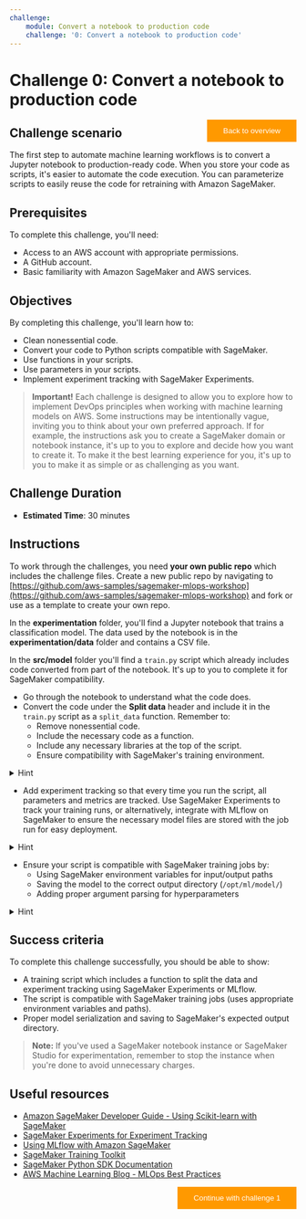 ```yaml
---
challenge:
    module: Convert a notebook to production code
    challenge: '0: Convert a notebook to production code'
---
```


<style>
.button  {
  border: none;
  color: white;
  padding: 12px 28px;
  background-color: #FF9900;
  float: right;
}
</style>

# Challenge 0: Convert a notebook to production code

<button class="button" onclick="window.location.href='https://aws.amazon.com/sagemaker/mlops/';">Back to overview</button>

## Challenge scenario

The first step to automate machine learning workflows is to convert a Jupyter notebook to production-ready code. When you store your code as scripts, it's easier to automate the code execution. You can parameterize scripts to easily reuse the code for retraining with Amazon SageMaker.

## Prerequisites

To complete this challenge, you'll need:

- Access to an AWS account with appropriate permissions.
- A GitHub account.
- Basic familiarity with Amazon SageMaker and AWS services.

## Objectives

By completing this challenge, you'll learn how to:

- Clean nonessential code.
- Convert your code to Python scripts compatible with SageMaker.
- Use functions in your scripts.
- Use parameters in your scripts.
- Implement experiment tracking with SageMaker Experiments.

> **Important!**
> Each challenge is designed to allow you to explore how to implement DevOps principles when working with machine learning models on AWS. Some instructions may be intentionally vague, inviting you to think about your own preferred approach. If for example, the instructions ask you to create a SageMaker domain or notebook instance, it's up to you to explore and decide how you want to create it. To make it the best learning experience for you, it's up to you to make it as simple or as challenging as you want.

## Challenge Duration

- **Estimated Time**: 30 minutes

## Instructions

To work through the challenges, you need **your own public repo** which includes the challenge files. Create a new public repo by navigating to [https://github.com/aws-samples/sagemaker-mlops-workshop](https://github.com/aws-samples/sagemaker-mlops-workshop) and fork or use as a template to create your own repo.

In the **experimentation** folder, you'll find a Jupyter notebook that trains a classification model. The data used by the notebook is in the **experimentation/data** folder and contains a CSV file.

In the **src/model** folder you'll find a `train.py` script which already includes code converted from part of the notebook. It's up to you to complete it for SageMaker compatibility.

- Go through the notebook to understand what the code does.
- Convert the code under the **Split data** header and include it in the `train.py` script as a `split_data` function. Remember to:
    - Remove nonessential code.
    - Include the necessary code as a function.
    - Include any necessary libraries at the top of the script.
    - Ensure compatibility with SageMaker's training environment.

<details>
<summary>Hint</summary>
<br/>
The <code>split_data</code> function is already included in the main function. You only need to add the function itself with the required inputs and outputs underneath the comment <code>TO DO: add function to split data</code>. Make sure to handle SageMaker's expected input/output paths using environment variables like <code>SM_MODEL_DIR</code> and <code>SM_CHANNEL_TRAINING</code>.
</details>

- Add experiment tracking so that every time you run the script, all parameters and metrics are tracked. Use SageMaker Experiments to track your training runs, or alternatively, integrate with MLflow on SageMaker to ensure the necessary model files are stored with the job run for easy deployment.

<details>
<summary>Hint</summary>
<br/>
SageMaker provides native experiment tracking capabilities through SageMaker Experiments. You can also use MLflow with SageMaker for experiment tracking. For SageMaker Experiments, use the SageMaker Python SDK to create and track experiments. For MLflow integration, you can use <code>mlflow.autolog()</code> with SageMaker's managed MLflow tracking server. Enable experiment tracking in the main function under <code>TO DO: enable experiment tracking</code>.
</details>

- Ensure your script is compatible with SageMaker training jobs by:
    - Using SageMaker environment variables for input/output paths
    - Saving the model to the correct output directory (`/opt/ml/model/`)
    - Adding proper argument parsing for hyperparameters

<details>
<summary>Hint</summary>
<br/>
SageMaker provides specific environment variables like <code>SM_MODEL_DIR</code>, <code>SM_CHANNEL_TRAINING</code>, and <code>SM_NUM_GPUS</code>. Use these to make your script portable across different SageMaker environments. Also, implement argument parsing using <code>argparse</code> to handle hyperparameters passed from SageMaker training jobs.
</details>

## Success criteria

To complete this challenge successfully, you should be able to show:

- A training script which includes a function to split the data and experiment tracking using SageMaker Experiments or MLflow.
- The script is compatible with SageMaker training jobs (uses appropriate environment variables and paths).
- Proper model serialization and saving to SageMaker's expected output directory.

> **Note:**
> If you've used a SageMaker notebook instance or SageMaker Studio for experimentation, remember to stop the instance when you're done to avoid unnecessary charges.

## Useful resources

- [Amazon SageMaker Developer Guide - Using Scikit-learn with SageMaker](https://docs.aws.amazon.com/sagemaker/latest/dg/sklearn.html)
- [SageMaker Experiments for Experiment Tracking](https://docs.aws.amazon.com/sagemaker/latest/dg/experiments.html)
- [Using MLflow with Amazon SageMaker](https://docs.aws.amazon.com/sagemaker/latest/dg/mlflow.html)
- [SageMaker Training Toolkit](https://github.com/aws/sagemaker-training-toolkit)
- [SageMaker Python SDK Documentation](https://sagemaker.readthedocs.io/)
- [AWS Machine Learning Blog - MLOps Best Practices](https://aws.amazon.com/blogs/machine-learning/)

<button class="button" onclick="window.location.href='01-sagemaker-job';">Continue with challenge 1</button>